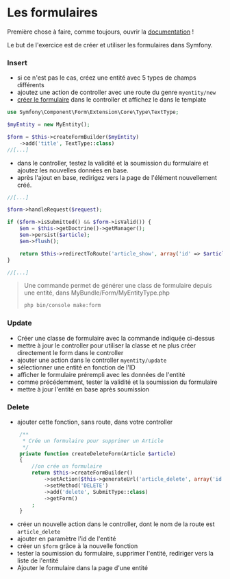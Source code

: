 # Les formulaires

Première chose à faire, comme toujours, ouvrir la [documentation](http://symfony.com/doc/current/forms.html) !

Le but de l'exercice est de créer et utiliser les formulaires dans Symfony.


### Insert

- si ce n'est pas le cas, créez une entité avec 5 types de champs différents
- ajoutez une action de controller avec une route du genre `myentity/new`
- [créer le formulaire](https://symfony.com/doc/current/forms.html#building-forms) dans le controller et affichez le dans le template

```php
use Symfony\Component\Form\Extension\Core\Type\TextType;

$myEntity = new MyEntity();

$form = $this->createFormBuilder($myEntity)
    ->add('title', TextType::class)
//[...]

```

- dans le controller, testez la validité et la soumission du formulaire et ajoutez les nouvelles données en base.
- après l'ajout en base, redirigez vers la page de l'élément nouvellement créé.

```php
//[...]

$form->handleRequest($request);

if ($form->isSubmitted() && $form->isValid()) {
    $em = $this->getDoctrine()->getManager();
    $em->persist($article);
    $em->flush();

    return $this->redirectToRoute('article_show', array('id' => $article->getId()));
}

//[...]

```


> Une commande permet de générer une class de formulaire depuis une entité, dans MyBundle/Form/MyEntityType.php
>
> ```bash
> php bin/console make:form
> ```


### Update

- Créer une classe de formulaire avec la commande indiquée ci-dessus
- mettre à jour le controller pour utiliser la classe et ne plus créer directement le form dans le controller
- ajouter une action dans le controller `myentity/update`
- sélectionner une entité en fonction de l'ID
- afficher le formulaire prérempli avec les données de l'entité
- comme précédemment, tester la validité et la soumission du formulaire
- mettre à jour l'entité en base après soumission


### Delete

- ajouter cette fonction, sans route, dans votre controller

```php
    /**
     * Crée un formulaire pour supprimer un Article
     */
    private function createDeleteForm(Article $article)
    {
        //on crée un formulaire
        return $this->createFormBuilder()
            ->setAction($this->generateUrl('article_delete', array('id' => $article->getId())))
            ->setMethod('DELETE')
            ->add('delete', SubmitType::class)
            ->getForm()
        ;
    }
```

- créer un nouvelle action dans le controller, dont le nom de la route est `article_delete`
- ajouter en paramètre l'id de l'entité
- créer un `$form` grâce à la nouvelle fonction
- tester la soumission du formulaire, supprimer l'entité, rediriger vers la liste de l'entité
- Ajouter le formulaire dans la page d'une entité
